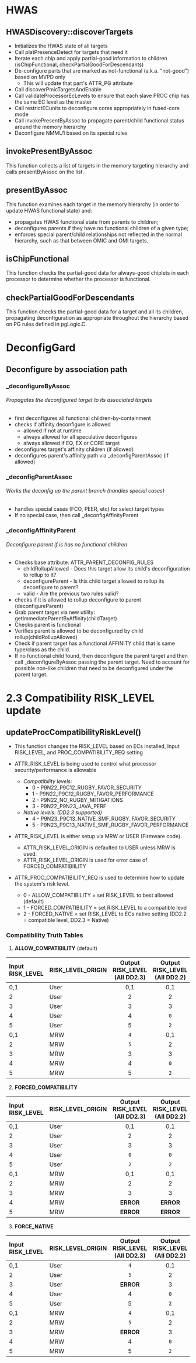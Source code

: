 # HWAS
## HWASDiscovery::discoverTargets
- Initializes the HWAS state of all targets
- Call platPresenceDetect for targets that need it
- Iterate each chip and apply partial-good information to children
  (isChipFunctional, checkPartialGoodForDescendants)
- De-configure parts that are marked as not-functional (a.k.a. "not-good") based
  on MVPD only
  - This will update that part's ATTR_PG attribute
- Call discoverPmicTargetsAndEnable
- Call validateProcessorEcLevels to ensure that each slave PROC chip has the
  same EC level as the master
- Call restrictECunits to deconfigure cores appropriately in fused-core mode
- Call invokePresentByAssoc to propagate parent/child functional status around
  the memory hierarchy
- Deconfigure NMMU1 based on its special rules

## invokePresentByAssoc

This function collects a list of targets in the memory targeting hierarchy and
calls presentByAssoc on the list.

## presentByAssoc

This function examines each target in the memory hierarchy (in order to update
HWAS functional state) and:
- propagates HWAS functional state from parents to children;
- deconfigures parents if they have no functional children of a given type;
- enforces special parent/child relationships not reflected in the normal
  hierarchy, such as that between OMIC and OMI targets.

## isChipFunctional

This function checks the partial-good data for always-good chiplets in each
processor to determine whether the processor is functional.

## checkPartialGoodForDescendants

This function checks the partial-good data for a target and all its children,
propagating deconfiguration as appropriate throughout the hierarchy based on PG
rules defined in pgLogic.C.

# DeconfigGard

## Deconfigure by association path
### _deconfigureByAssoc
###### Propagates the deconfigured target to its associated targets
- first deconfigures all functional children-by-containment
- checks if affinity deconfigure is allowed
  - allowed if not at runtime
  - always allowed for all speculative deconfigures
  - always allowed if EQ, EX or CORE target
- deconfigures target's affinity children (if allowed)
- deconfigures parent's affinity path via _deconfigParentAssoc (if allowed)

### _deconfigParentAssoc
###### Works the deconfig up the parent branch (handles special cases)
- handles special cases (FCO, PEER, etc) for select target types
- If no special case, then call _deconfigAffinityParent

### _deconfigAffinityParent
###### Deconfigure parent if is has no functional children
- Checks base attribute: ATTR_PARENT_DECONFIG_RULES
  - childRollupAllowed - Does this target allow its child's deconfiguration to rollup to it?
  - deconfigureParent - Is this child target allowed to rollup its deconfigure to parent?
  - valid - Are the previous two rules valid?
- checks if it is allowed to rollup deconfigure to parent (deconfigureParent)
- Grab parent target via new utility: getImmediateParentByAffinity(childTarget)
- Checks parent is functional
- Verifies parent is allowed to be deconfigured by child rollup(childRollupAllowed)
- Check if parent target has a functional AFFINITY child that is same type/class as the child.
- If no functional child found, then deconfigure the parent target and then call
  _deconfigureByAssoc passing the parent target.  Need to account for possible non-like
  children that need to be deconfigured under the parent target.


# 2.3 Compatibility RISK_LEVEL update

## updateProcCompatibilityRiskLevel()
- This function changes the RISK_LEVEL based on ECs installed,
  Input RISK_LEVEL, and PROC_COMPATIBILITY_REQ setting
- ATTR_RISK_LEVEL is being used to control what processor security/performance
is allowable
    - *Compatibility levels:*
      + 0 - P9N22_P9C12_RUGBY_FAVOR_SECURITY
      + 1 - P9N22_P9C12_RUGBY_FAVOR_PERFORMANCE
      + 2 - P9N22_NO_RUGBY_MITIGATIONS
      + 3 - P9N22_P9N23_JAVA_PERF
    - *Native levels: (DD2.3 supported)*
      + 4 - P9N23_P9C13_NATIVE_SMF_RUGBY_FAVOR_SECURITY
      + 5 - P9N23_P9C13_NATIVE_SMF_RUGBY_FAVOR_PERFORMANCE

- ATTR_RISK_LEVEL is either setup via MRW or USER (Firmware code).
  + ATTR_RISK_LEVEL_ORIGIN is defaulted to USER unless MRW is used.
  + ATTR_RISK_LEVEL_ORIGIN is used for error case of FORCED_COMPATIBIILITY

- ATTR_PROC_COMPATIBILITY_REQ is used to determine how to update the system's
risk level.
  + 0 - ALLOW_COMPATIBILITY = set RISK_LEVEL to best allowed (default)
  + 1 - FORCED_COMPATIBILITY = set RISK_LEVEL to a compatible level
  + 2 - FORCED_NATIVE = set RISK_LEVEL to ECs native setting
        (DD2.2 = compatible level, DD2.3 = Native)

### Compatibility Truth Tables

1. **ALLOW_COMPATIBILITY** (default)

| Input RISK_LEVEL | RISK_LEVEL_ORIGIN | Output RISK_LEVEL (All DD2.3)  | Output RISK_LEVEL (All DD2.2)   | Output RISK_LEVEL (Mixed)   |
|:---------- |:----------------- |:-----------------:|:-----------------:|:-----------------:|
| 0,1        | User              | 0,1               | 0,1               | 0,1               |
| 2          | User              | 2                 | 2                 | 2                 |
| 3          | User              | 3                 | 3                 | 3                 |
| 4          | User              | 4                 | `0`               | `0`               |
| 5          | User              | 5                 | `2`               | `2`               |
| 0,1        | MRW               | `4`               | 0,1               | 0,1               |
| 2          | MRW               | `5`               | 2                 | 2                 |
| 3          | MRW               | 3                 | 3                 | 3                 |
| 4          | MRW               | 4                 | `0`               | `0`               |
| 5          | MRW               | 5                 | `2`               | `2`               |

2. **FORCED_COMPATIBILITY**

| Input RISK_LEVEL | RISK_LEVEL_ORIGIN | Output RISK_LEVEL (All DD2.3)  | Output RISK_LEVEL (All DD2.2)   | Output RISK_LEVEL (Mixed)   |
|:---------- |:----------------- |:-----------------:|:-----------------:|:-----------------:|
| 0,1        | User              | 0,1               | 0,1               | 0,1               |
| 2          | User              | 2                 | 2                 | 2                 |
| 3          | User              | 3                 | 3                 | 3                 |
| 4          | User              | `0`               | `0`               | `0`               |
| 5          | User              | `2`               | `2`               | `2`               |
| 0,1        | MRW               | 0,1               | 0,1               | 0,1               |
| 2          | MRW               | 2                 | 2                 | 2                 |
| 3          | MRW               | 3                 | 3                 | 3                 |
| 4          | MRW               | **ERROR**         | **ERROR**         | **ERROR**         |
| 5          | MRW               | **ERROR**         | **ERROR**         | **ERROR**         |

3. **FORCE_NATIVE**

| Input RISK_LEVEL | RISK_LEVEL_ORIGIN | Output RISK_LEVEL (All DD2.3)  | Output RISK_LEVEL (All DD2.2)   | Output RISK_LEVEL (Mixed)   |
|:---------- |:----------------- |:-----------------:|:-----------------:|:-----------------:|
| 0,1        | User              | `4`               | 0,1               | **ERROR**         |
| 2          | User              | `5`               | 2                 | **ERROR**         |
| 3          | User              | **ERROR**         | 3                 | **ERROR**         |
| 4          | User              | 4                 | `0`               | **ERROR**         |
| 5          | User              | 5                 | `2`               | **ERROR**         |
| 0,1        | MRW               | `4`               | 0,1               | **ERROR**         |
| 2          | MRW               | `5`               | 2                 | **ERROR**         |
| 3          | MRW               | **ERROR**         | 3                 | **ERROR**         |
| 4          | MRW               | 4                 | `0`               | **ERROR**         |
| 5          | MRW               | 5                 | `2`               | **ERROR**         |
